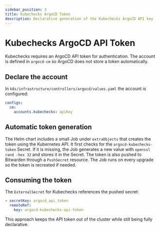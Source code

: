 ```yaml
---
sidebar_position: 3
title: Kubechecks ArgoCD Token
description: Declarative generation of the Kubechecks ArgoCD API key
---
```


# Kubechecks ArgoCD API Token

Kubechecks requires an ArgoCD API token for authentication. The account is defined in `argocd-cm` so ArgoCD does not
store a token automatically.

## Declare the account

In `k8s/infrastructure/controllers/argocd/values.yaml` the account is configured:

```yaml
configs:
  cm:
    accounts.kubechecks: apiKey
```

## Automatic token generation

The Helm chart includes a small Job under `extraObjects` that creates the token using the Kubernetes API. It first checks for the `argocd-kubechecks-token` Secret. If it is missing, the Job generates a new value with `openssl rand -hex 32` and stores it in the Secret. The token is also pushed to Bitwarden through a `PushSecret` resource. The Job runs on every upgrade so the token is recreated if needed.

## Consuming the token

The `ExternalSecret` for Kubechecks references the pushed secret:

```yaml
- secretKey: argocd_api_token
  remoteRef:
    key: argocd-kubechecks-api-token
```

This approach keeps the API token out of the cluster while still being fully declarative.
